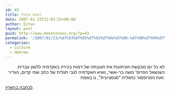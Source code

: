 ```yaml
---
id: 43
title: דוגמא אישית
date: 2007-01-23T22:03:52+00:00
author: Eitan
layout: post
guid: http://www.monotonous.org/?p=43
permalink: '/2007/01/23/%d7%93%d7%95%d7%92%d7%9e%d7%90-%d7%90%d7%99%d7%a9%d7%99%d7%aa/'
categories:
  - Culture
  - Hebrew
---
```

<p style="text-align:right;">
  לא כל יום מבקשת העיתונות את תגובתה של דמות בכירה באקדמיה ללשון עברית. כשנשאל הפרופ&#8217; משה בר-אשר, נשיא האקדמיה לגבי תגלית של כתב שמי קדום, הגדיר זאת הפרופסור כתגלית &#8220;סנסציונית&#8221;, נו באמת.
</p>

[לכתבה בהארץ](http://www.haaretz.co.il/hasite/spages/816788.html).